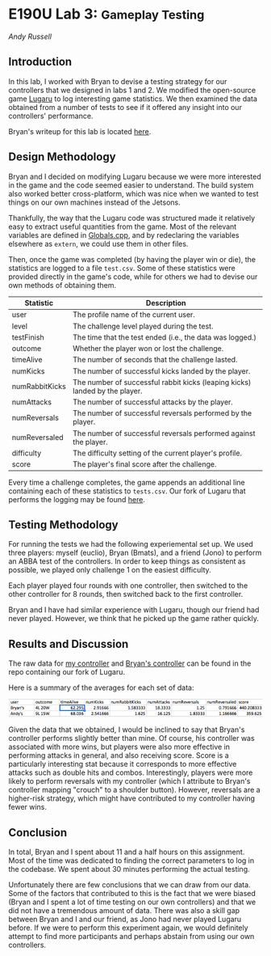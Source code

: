 # E190U Lab 3: <small>Gameplay Testing</small>
<address>Andy Russell</address>

## Introduction

In this lab, I worked with Bryan to devise a testing strategy for our
controllers that we designed in labs 1 and 2. We modified the open-source game
[Lugaru][lugaru-homepage] to log interesting game statistics. We then examined
the data obtained from a number of tests to see if it offered any insight into our controllers' performance.

Bryan's writeup for this lab is located [here][bryans-writeup].

## Design Methodology

Bryan and I decided on modifying Lugaru because we were more interested in the
game and the code seemed easier to understand. The build system also worked
better cross-platform, which was nice when we wanted to test things on our own
machines instead of the Jetsons.

Thankfully, the way that the Lugaru code was structured made it relatively easy
to extract useful quantities from the game. Most of the relevant variables are
defined in [Globals.cpp], and by redeclaring the variables elsewhere as
`extern`, we could use them in other files.

Then, once the game was completed (by having the player win or die), the
statistics are logged to a file `test.csv`. Some of these statistics were
provided directly in the game's code, while for others we had to devise our own
methods of obtaining them.

|Statistic     | Description |
---------------|--------------
user           | The profile name of the current user.
level          | The challenge level played during the test.
testFinish     | The time that the test ended (i.e., the data was logged.)
outcome        | Whether the player won or lost the challenge.
timeAlive      | The number of seconds that the challenge lasted.
numKicks       | The number of successful kicks landed by the player.
numRabbitKicks | The number of successful rabbit kicks (leaping kicks) landed by the player.
numAttacks     | The number of successful attacks by the player.
numReversals   | The number of successful reversals performed by the player.
numReversaled  | The number of successful reversals performed against the player.
difficulty     | The difficulty setting of the current player's profile.
score          | The player's final score after the challenge.

Every time a challenge completes, the game appends an additional line containing
each of these statistics to `tests.csv`. Our fork of Lugaru that performs the
logging may be found [here][lugaru-fork].

## Testing Methodology

For running the tests we had the following experiemental set up. We used three
players: myself (euclio), Bryan (Bmats), and a friend (Jono) to perform an ABBA
test of the controllers. In order to keep things as consistent as possible, we
played only challenge 1 on the easiest difficulty.

Each player played four rounds with one controller, then switched to the other
controller for 8 rounds, then switched back to the first controller.

Bryan and I have had similar experience with Lugaru, though our friend had never
played. However, we think that he picked up the game rather quickly.

## Results and Discussion

The raw data for [my controller] and [Bryan's controller] can be found in the
repo containing our fork of Lugaru.

Here is a summary of the averages for each set of data:

![](https://raw.githubusercontent.com/euclio/lugaru/master/Stats.png)

Given the data that we obtained, I would be inclined to say that Bryan's
controller performs slightly better than mine. Of course, his controller was
associated with more wins, but players were also more effective in performing
attacks in general, and also receiving score. Score is a particularly
interesting stat because it corresponds to more effective attacks such as double
hits and combos. Interestingly, players were more likely to perform reversals
with my controller (which I attribute to Bryan's controller mapping "crouch" to
a shoulder button). However, reversals are a higher-risk strategy, which might
have contributed to my controller having fewer wins.

## Conclusion

In total, Bryan and I spent about 11 and a half hours on this assignment. Most
of the time was dedicated to finding the correct parameters to log in the
codebase. We spent about 30 minutes performing the actual testing.

Unfortunately there are few conclusions that we can draw from our data. Some of
the factors that contributed to this is the fact that we were biased (Bryan and
I spent a lot of time testing on our own controllers) and that we did not have a
tremendous amount of data. There was also a skill gap between Bryan and I and
our friend, as Jono had never played Lugaru before. If we were to perform this
experiment again, we would definitely attempt to find more participants and
perhaps abstain from using our own controllers.

[lugaru-homepage]: http://www.wolfire.com/lugaru
[bryans-writeup]: https://github.com/ajinomoto124/E190uLab3/blob/master/lE190uLab3.md
[Globals.cpp]: https://github.com/euclio/lugaru/blob/master/Source/Globals.cpp
[my controller]: https://github.com/euclio/lugaru/blob/master/andy_tests.csv
[Bryan's controller]: https://github.com/euclio/lugaru/blob/master/tests.csv
[lugaru-fork]: https://github.com/euclio/lugaru

